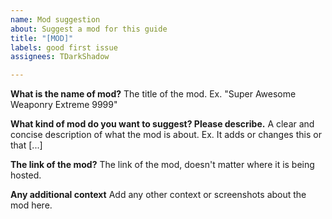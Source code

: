 ```yaml
---
name: Mod suggestion
about: Suggest a mod for this guide
title: "[MOD]"
labels: good first issue
assignees: TDarkShadow

---
```


**What is the name of mod?**
The title of the mod. Ex. "Super Awesome Weaponry Extreme 9999" 

**What kind of mod do you want to suggest? Please describe.**
A clear and concise description of what the mod is about. Ex. It adds or changes this or that [...]

**The link of the mod?**
The link of the mod, doesn't matter where it is being hosted.

**Any additional context**
Add any other context or screenshots about the mod here.
